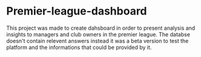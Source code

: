 # Premier-league-dashboard
This project was made to create dahsboard in order to present analysis and insights to managers and club owners in the premier league.
The databse doesn't contain relevent answers instead it was a beta version to test the platform and the informations that could be provided by it.
